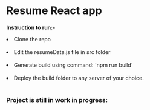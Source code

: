 # Resume React app
**Instruction to run:-** 
<li>Clone the repo </li><br>
<li>Edit the resumeData.js file in src folder </li><br> 
<li>Generate build using command:  
       `npm run build`  </li><br>
 
<li>Deploy the build folder to any server of your choice. </li><br>

### Project is still in work in progress:

